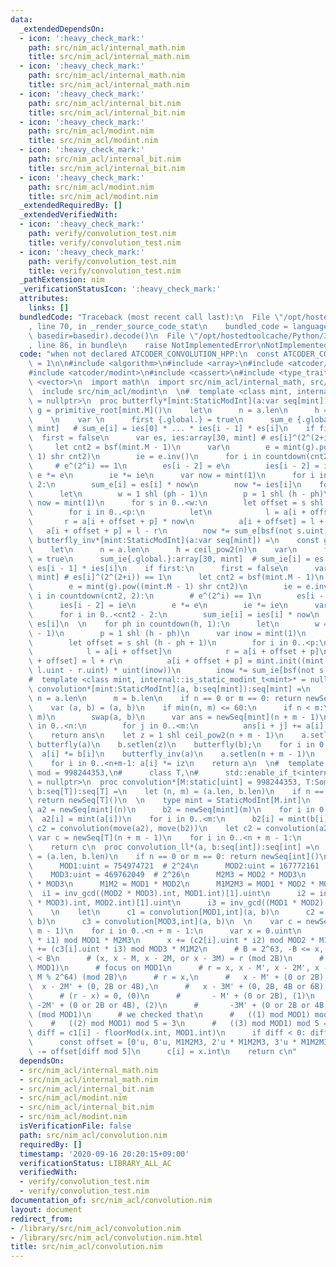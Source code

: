 ```yaml
---
data:
  _extendedDependsOn:
  - icon: ':heavy_check_mark:'
    path: src/nim_acl/internal_math.nim
    title: src/nim_acl/internal_math.nim
  - icon: ':heavy_check_mark:'
    path: src/nim_acl/internal_math.nim
    title: src/nim_acl/internal_math.nim
  - icon: ':heavy_check_mark:'
    path: src/nim_acl/internal_bit.nim
    title: src/nim_acl/internal_bit.nim
  - icon: ':heavy_check_mark:'
    path: src/nim_acl/modint.nim
    title: src/nim_acl/modint.nim
  - icon: ':heavy_check_mark:'
    path: src/nim_acl/internal_bit.nim
    title: src/nim_acl/internal_bit.nim
  - icon: ':heavy_check_mark:'
    path: src/nim_acl/modint.nim
    title: src/nim_acl/modint.nim
  _extendedRequiredBy: []
  _extendedVerifiedWith:
  - icon: ':heavy_check_mark:'
    path: verify/convolution_test.nim
    title: verify/convolution_test.nim
  - icon: ':heavy_check_mark:'
    path: verify/convolution_test.nim
    title: verify/convolution_test.nim
  _pathExtension: nim
  _verificationStatusIcon: ':heavy_check_mark:'
  attributes:
    links: []
  bundledCode: "Traceback (most recent call last):\n  File \"/opt/hostedtoolcache/Python/3.8.5/x64/lib/python3.8/site-packages/onlinejudge_verify/documentation/build.py\"\
    , line 70, in _render_source_code_stat\n    bundled_code = language.bundle(stat.path,\
    \ basedir=basedir).decode()\n  File \"/opt/hostedtoolcache/Python/3.8.5/x64/lib/python3.8/site-packages/onlinejudge_verify/languages/nim.py\"\
    , line 86, in bundle\n    raise NotImplementedError\nNotImplementedError\n"
  code: "when not declared ATCODER_CONVOLUTION_HPP:\n  const ATCODER_CONVOLUTION_HPP\
    \ = 1\n\n#include <algorithm>\n#include <array>\n#include <atcoder/internal_bit>\n\
    #include <atcoder/modint>\n#include <cassert>\n#include <type_traits>\n#include\
    \ <vector>\n  import math\n  import src/nim_acl/internal_math, src/nim_acl/internal_bit\n\
    \  include src/nim_acl/modint\n  \n#  template <class mint, internal::is_static_modint_t<mint>*\
    \ = nullptr>\n  proc butterfly*[mint:StaticModInt](a:var seq[mint]) =\n    const\
    \ g = primitive_root[mint.M]()\n    let\n      n = a.len\n      h = ceil_pow2(n)\n\
    \    \n    var \n      first {.global.} = true\n      sum_e {.global.} :array[30,\
    \ mint]   # sum_e[i] = ies[0] * ... * ies[i - 1] * es[i]\n    if first:\n    \
    \  first = false\n      var es, ies:array[30, mint] # es[i]^(2^(2+i)) == 1\n \
    \     let cnt2 = bsf(mint.M - 1)\n      var\n        e = mint(g).pow((mint.M -\
    \ 1) shr cnt2)\n        ie = e.inv()\n      for i in countdown(cnt2, 2):\n   \
    \     # e^(2^i) == 1\n        es[i - 2] = e\n        ies[i - 2] = ie\n       \
    \ e *= e\n        ie *= ie\n      var now = mint(1)\n      for i in 0..<cnt2 -\
    \ 2:\n        sum_e[i] = es[i] * now\n        now *= ies[i]\n    for ph in 1..h:\n\
    \      let\n        w = 1 shl (ph - 1)\n        p = 1 shl (h - ph)\n      var\
    \ now = mint(1)\n      for s in 0..<w:\n        let offset = s shl (h - ph + 1)\n\
    \        for i in 0..<p:\n          let\n            l = a[i + offset]\n     \
    \       r = a[i + offset + p] * now\n          a[i + offset] = l + r\n       \
    \   a[i + offset + p] = l - r\n        now *= sum_e[bsf(not s.uint)]\n  \n  proc\
    \ butterfly_inv*[mint:StaticModInt](a:var seq[mint]) =\n    const g = primitive_root[mint.M]()\n\
    \    let\n      n = a.len\n      h = ceil_pow2(n)\n    var\n      first{.global.}\
    \ = true\n      sum_ie{.global.}:array[30, mint]  # sum_ie[i] = es[0] * ... *\
    \ es[i - 1] * ies[i]\n    if first:\n      first = false\n      var es, ies: array[30,\
    \ mint] # es[i]^(2^(2+i)) == 1\n      let cnt2 = bsf(mint.M - 1)\n      var\n\
    \        e = mint(g).pow((mint.M - 1) shr cnt2)\n        ie = e.inv()\n      for\
    \ i in countdown(cnt2, 2):\n        # e^(2^i) == 1\n        es[i - 2] = e\n  \
    \      ies[i - 2] = ie\n        e *= e\n        ie *= ie\n      var now = mint(1)\n\
    \      for i in 0..<cnt2 - 2:\n        sum_ie[i] = ies[i] * now\n        now *=\
    \ es[i]\n  \n    for ph in countdown(h, 1):\n      let\n        w = 1 shl (ph\
    \ - 1)\n        p = 1 shl (h - ph)\n      var inow = mint(1)\n      for s in 0..<w:\n\
    \        let offset = s shl (h - ph + 1)\n        for i in 0..<p:\n          let\n\
    \            l = a[i + offset]\n            r = a[i + offset + p]\n          a[i\
    \ + offset] = l + r\n          a[i + offset + p] = mint.init((mint.umod.uint +\
    \ l.uint - r.uint) * uint(inow))\n        inow *= sum_ie[bsf(not s.uint)]\n\n\
    #  template <class mint, internal::is_static_modint_t<mint>* = nullptr>\n  proc\
    \ convolution*[mint:StaticModInt](a, b:seq[mint]):seq[mint] =\n    var\n     \
    \ n = a.len\n      m = b.len\n    if n == 0 or m == 0: return newSeq[mint]()\n\
    \    var (a, b) = (a, b)\n    if min(n, m) <= 60:\n      if n < m:\n        swap(n,\
    \ m)\n        swap(a, b)\n      var ans = newSeq[mint](n + m - 1)\n      for i\
    \ in 0..<n:\n        for j in 0..<m:\n          ans[i + j] += a[i] * b[j]\n  \
    \    return ans\n    let z = 1 shl ceil_pow2(n + m - 1)\n    a.setlen(z)\n   \
    \ butterfly(a)\n    b.setlen(z)\n    butterfly(b);\n    for i in 0..<z:\n    \
    \  a[i] *= b[i]\n    butterfly_inv(a)\n    a.setlen(n + m - 1)\n    let iz = mint(z).inv()\n\
    \    for i in 0..<n+m-1: a[i] *= iz\n    return a\n  \n#  template <unsigned int\
    \ mod = 998244353,\n#      class T,\n#      std::enable_if_t<internal::is_integral<T>::value>*\
    \ = nullptr>\n  proc convolution*[M:static[uint] = 998244353, T:SomeInteger](a,\
    \ b:seq[T]):seq[T] =\n    let (n, m) = (a.len, b.len)\n    if n == 0 or m == 0:\
    \ return newSeq[T]()\n  \n    type mint = StaticModInt[M.int]\n    var\n     \
    \ a2 = newSeq[mint](n)\n      b2 = newSeq[mint](m)\n    for i in 0..<n:\n    \
    \  a2[i] = mint(a[i])\n    for i in 0..<m:\n      b2[i] = mint(b[i])\n#    let\
    \ c2 = convolution(move(a2), move(b2))\n    let c2 = convolution(a2, b2)\n   \
    \ var c = newSeq[T](n + m - 1)\n    for i in 0..<n + m - 1:\n      c[i] = c2[i].val()\n\
    \    return c\n  proc convolution_ll*(a, b:seq[int]):seq[int] =\n    let (n, m)\
    \ = (a.len, b.len)\n    if n == 0 or m == 0: return newSeq[int]()\n    const\n\
    \      MOD1:uint = 754974721  # 2^24\n      MOD2:uint = 167772161  # 2^25\n  \
    \    MOD3:uint = 469762049  # 2^26\n      M2M3 = MOD2 * MOD3\n      M1M3 = MOD1\
    \ * MOD3\n      M1M2 = MOD1 * MOD2\n      M1M2M3 = MOD1 * MOD2 * MOD3\n\n    \
    \  i1 = inv_gcd((MOD2 * MOD3).int, MOD1.int)[1].uint\n      i2 = inv_gcd((MOD1\
    \ * MOD3).int, MOD2.int)[1].uint\n      i3 = inv_gcd((MOD1 * MOD2).int, MOD3.int)[1].uint\n\
    \    \n    let\n      c1 = convolution[MOD1,int](a, b)\n      c2 = convolution[MOD2,int](a,\
    \ b)\n      c3 = convolution[MOD3,int](a, b)\n  \n    var c = newSeq[int](n +\
    \ m - 1)\n    for i in 0..<n + m - 1:\n      var x = 0.uint\n      x += (c1[i].uint\
    \ * i1) mod MOD1 * M2M3\n      x += (c2[i].uint * i2) mod MOD2 * M1M3\n      x\
    \ += (c3[i].uint * i3) mod MOD3 * M1M2\n      # B = 2^63, -B <= x, r(real value)\
    \ < B\n      # (x, x - M, x - 2M, or x - 3M) = r (mod 2B)\n      # r = c1[i] (mod\
    \ MOD1)\n      # focus on MOD1\n      # r = x, x - M', x - 2M', x - 3M' (M' =\
    \ M % 2^64) (mod 2B)\n      # r = x,\n      #   x - M' + (0 or 2B),\n      # \
    \  x - 2M' + (0, 2B or 4B),\n      #   x - 3M' + (0, 2B, 4B or 6B) (without mod!)\n\
    \      # (r - x) = 0, (0)\n      #       - M' + (0 or 2B), (1)\n      #      \
    \ -2M' + (0 or 2B or 4B), (2)\n      #       -3M' + (0 or 2B or 4B or 6B) (3)\
    \ (mod MOD1)\n      # we checked that\n      #   ((1) mod MOD1) mod 5 = 2\n  \
    \    #   ((2) mod MOD1) mod 5 = 3\n      #   ((3) mod MOD1) mod 5 = 4\n      var\
    \ diff = c1[i] - floorMod(x.int, MOD1.int)\n      if diff < 0: diff += MOD1.int\n\
    \      const offset = [0'u, 0'u, M1M2M3, 2'u * M1M2M3, 3'u * M1M2M3]\n      x\
    \ -= offset[diff mod 5]\n      c[i] = x.int\n    return c\n"
  dependsOn:
  - src/nim_acl/internal_math.nim
  - src/nim_acl/internal_math.nim
  - src/nim_acl/internal_bit.nim
  - src/nim_acl/modint.nim
  - src/nim_acl/internal_bit.nim
  - src/nim_acl/modint.nim
  isVerificationFile: false
  path: src/nim_acl/convolution.nim
  requiredBy: []
  timestamp: '2020-09-16 20:20:15+09:00'
  verificationStatus: LIBRARY_ALL_AC
  verifiedWith:
  - verify/convolution_test.nim
  - verify/convolution_test.nim
documentation_of: src/nim_acl/convolution.nim
layout: document
redirect_from:
- /library/src/nim_acl/convolution.nim
- /library/src/nim_acl/convolution.nim.html
title: src/nim_acl/convolution.nim
---
```

